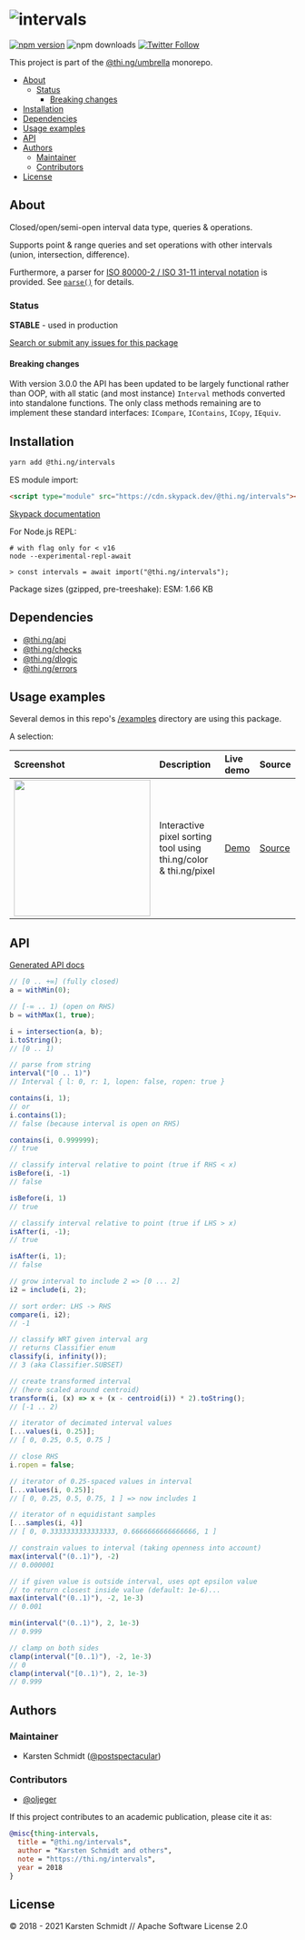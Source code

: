 <!-- This file is generated - DO NOT EDIT! -->

# ![intervals](https://media.thi.ng/umbrella/banners/thing-intervals.svg?bccef4df)

[![npm version](https://img.shields.io/npm/v/@thi.ng/intervals.svg)](https://www.npmjs.com/package/@thi.ng/intervals)
![npm downloads](https://img.shields.io/npm/dm/@thi.ng/intervals.svg)
[![Twitter Follow](https://img.shields.io/twitter/follow/thing_umbrella.svg?style=flat-square&label=twitter)](https://twitter.com/thing_umbrella)

This project is part of the
[@thi.ng/umbrella](https://github.com/thi-ng/umbrella/) monorepo.

- [About](#about)
  - [Status](#status)
    - [Breaking changes](#breaking-changes)
- [Installation](#installation)
- [Dependencies](#dependencies)
- [Usage examples](#usage-examples)
- [API](#api)
- [Authors](#authors)
  - [Maintainer](#maintainer)
  - [Contributors](#contributors)
- [License](#license)

## About

Closed/open/semi-open interval data type, queries & operations.

Supports point & range queries and set operations with other intervals
(union, intersection, difference).

Furthermore, a parser for [ISO 80000-2 / ISO 31-11 interval
notation](https://en.wikipedia.org/wiki/ISO_31-11#Sets) is provided. See
[`parse()`](https://github.com/thi-ng/umbrella/blob/develop/packages/intervals/src/index.ts#L108)
for details.

### Status

**STABLE** - used in production

[Search or submit any issues for this package](https://github.com/thi-ng/umbrella/issues?q=%5Bintervals%5D+in%3Atitle)

#### Breaking changes

With version 3.0.0 the API has been updated to be largely functional rather than
OOP, with all static (and most instance) `Interval` methods converted into
standalone functions. The only class methods remaining are to implement these
standard interfaces: `ICompare`, `IContains`, `ICopy`, `IEquiv`.

## Installation

```bash
yarn add @thi.ng/intervals
```

ES module import:

```html
<script type="module" src="https://cdn.skypack.dev/@thi.ng/intervals"></script>
```

[Skypack documentation](https://docs.skypack.dev/)

For Node.js REPL:

```text
# with flag only for < v16
node --experimental-repl-await

> const intervals = await import("@thi.ng/intervals");
```

Package sizes (gzipped, pre-treeshake): ESM: 1.66 KB

## Dependencies

- [@thi.ng/api](https://github.com/thi-ng/umbrella/tree/develop/packages/api)
- [@thi.ng/checks](https://github.com/thi-ng/umbrella/tree/develop/packages/checks)
- [@thi.ng/dlogic](https://github.com/thi-ng/umbrella/tree/develop/packages/dlogic)
- [@thi.ng/errors](https://github.com/thi-ng/umbrella/tree/develop/packages/errors)

## Usage examples

Several demos in this repo's
[/examples](https://github.com/thi-ng/umbrella/tree/develop/examples)
directory are using this package.

A selection:

| Screenshot                                                                                                           | Description                                                      | Live demo                                           | Source                                                                           |
|:---------------------------------------------------------------------------------------------------------------------|:-----------------------------------------------------------------|:----------------------------------------------------|:---------------------------------------------------------------------------------|
| <img src="https://raw.githubusercontent.com/thi-ng/umbrella/develop/assets/examples/pixel-sorting.png" width="240"/> | Interactive pixel sorting tool using thi.ng/color & thi.ng/pixel | [Demo](https://demo.thi.ng/umbrella/pixel-sorting/) | [Source](https://github.com/thi-ng/umbrella/tree/develop/examples/pixel-sorting) |

## API

[Generated API docs](https://docs.thi.ng/umbrella/intervals/)

```ts
// [0 .. +∞] (fully closed)
a = withMin(0);

// [-∞ .. 1) (open on RHS)
b = withMax(1, true);

i = intersection(a, b);
i.toString();
// [0 .. 1)

// parse from string
interval("[0 .. 1)")
// Interval { l: 0, r: 1, lopen: false, ropen: true }

contains(i, 1);
// or
i.contains(1);
// false (because interval is open on RHS)

contains(i, 0.999999);
// true

// classify interval relative to point (true if RHS < x)
isBefore(i, -1)
// false

isBefore(i, 1)
// true

// classify interval relative to point (true if LHS > x)
isAfter(i, -1);
// true

isAfter(i, 1);
// false

// grow interval to include 2 => [0 ... 2]
i2 = include(i, 2);

// sort order: LHS -> RHS
compare(i, i2);
// -1

// classify WRT given interval arg
// returns Classifier enum
classify(i, infinity());
// 3 (aka Classifier.SUBSET)

// create transformed interval
// (here scaled around centroid)
transform(i, (x) => x + (x - centroid(i)) * 2).toString();
// [-1 .. 2)

// iterator of decimated interval values
[...values(i, 0.25)];
// [ 0, 0.25, 0.5, 0.75 ]

// close RHS
i.ropen = false;

// iterator of 0.25-spaced values in interval
[...values(i, 0.25)];
// [ 0, 0.25, 0.5, 0.75, 1 ] => now includes 1

// iterator of n equidistant samples
[...samples(i, 4)]
// [ 0, 0.3333333333333333, 0.6666666666666666, 1 ]

// constrain values to interval (taking openness into account)
max(interval("(0..1)"), -2)
// 0.000001

// if given value is outside interval, uses opt epsilon value
// to return closest inside value (default: 1e-6)...
max(interval("(0..1)"), -2, 1e-3)
// 0.001

min(interval("(0..1)"), 2, 1e-3)
// 0.999

// clamp on both sides
clamp(interval("[0..1)"), -2, 1e-3)
// 0
clamp(interval("[0..1)"), 2, 1e-3)
// 0.999
```

## Authors

### Maintainer

- Karsten Schmidt ([@postspectacular](https://github.com/postspectacular))

### Contributors

- [@oljeger](https://github.com/oljeger)

If this project contributes to an academic publication, please cite it as:

```bibtex
@misc{thing-intervals,
  title = "@thi.ng/intervals",
  author = "Karsten Schmidt and others",
  note = "https://thi.ng/intervals",
  year = 2018
}
```

## License

&copy; 2018 - 2021 Karsten Schmidt // Apache Software License 2.0
